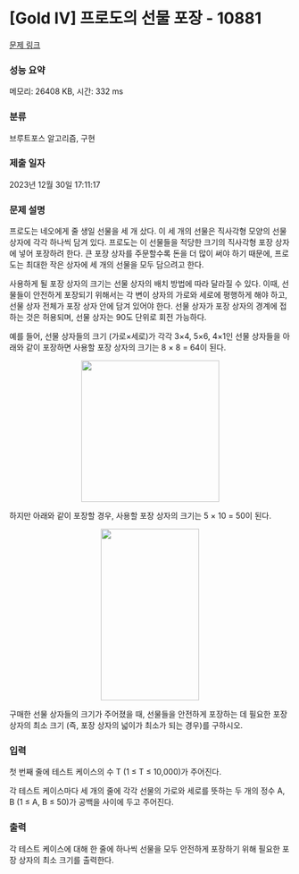 # [Gold IV] 프로도의 선물 포장 - 10881 

[문제 링크](https://www.acmicpc.net/problem/10881) 

### 성능 요약

메모리: 26408 KB, 시간: 332 ms

### 분류

브루트포스 알고리즘, 구현

### 제출 일자

2023년 12월 30일 17:11:17

### 문제 설명

<p>프로도는 네오에게 줄 생일 선물을 세 개 샀다. 이 세 개의 선물은 직사각형 모양의 선물 상자에 각각 하나씩 담겨 있다. 프로도는 이 선물들을 적당한 크기의 직사각형 포장 상자에 넣어 포장하려 한다. 큰 포장 상자를 주문할수록 돈을 더 많이 써야 하기 때문에, 프로도는 최대한 작은 상자에 세 개의 선물을 모두 담으려고 한다.</p>

<p>사용하게 될 포장 상자의 크기는 선물 상자의 배치 방법에 따라 달라질 수 있다. 이때, 선물들이 안전하게 포장되기 위해서는 각 변이 상자의 가로와 세로에 평행하게 해야 하고, 선물 상자 전체가 포장 상자 안에 담겨 있어야 한다. 선물 상자가 포장 상자의 경계에 접하는 것은 허용되며, 선물 상자는 90도 단위로 회전 가능하다.</p>

<p>예를 들어, 선물 상자들의 크기 (가로×세로)가 각각 3×4, 5×6, 4×1인 선물 상자들을 아래와 같이 포장하면 사용할 포장 상자의 크기는 8 × 8 = 64이 된다.</p>

<p style="text-align: center;"><img alt="" src="" style="height:253px; width:247px"></p>

<p>하지만 아래와 같이 포장할 경우, 사용할 포장 상자의 크기는 5 × 10 = 50이 된다.</p>

<p style="text-align: center;"><img alt="" src="" style="height:307px; width:176px"></p>

<p>구매한 선물 상자들의 크기가 주어졌을 때, 선물들을 안전하게 포장하는 데 필요한 포장 상자의 최소 크기 (즉, 포장 상자의 넓이가 최소가 되는 경우)를 구하시오.</p>

### 입력 

 <p>첫 번째 줄에 테스트 케이스의 수 T (1 ≤ T ≤ 10,000)가 주어진다.</p>

<p>각 테스트 케이스마다 세 개의 줄에 각각 선물의 가로와 세로를 뜻하는 두 개의 정수 A, B (1 ≤ A, B ≤ 50)가 공백을 사이에 두고 주어진다.</p>

### 출력 

 <p>각 테스트 케이스에 대해 한 줄에 하나씩 선물을 모두 안전하게 포장하기 위해 필요한 포장 상자의 최소 크기를 출력한다.</p>

